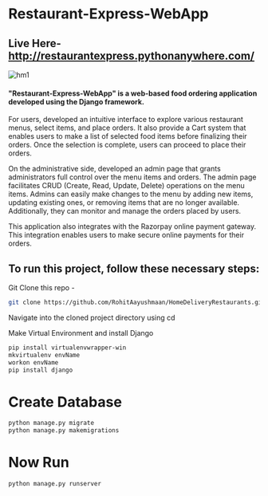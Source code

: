 # Restaurant-Express-WebApp

## Live Here- http://restaurantexpress.pythonanywhere.com/


 ![hm1](https://github.com/RohitAayushmaan/HomeDeliveryRestaurants/assets/52812829/789a30cd-e618-454f-baa7-ec8fc6c74611)



#### **"Restaurant-Express-WebApp"** is a web-based food ordering application developed using the Django framework.  

For users, developed an intuitive interface to explore various restaurant menus, select items, and place orders. It also provide a Cart system that enables users to make a list of selected food items before finalizing their orders. Once the selection is complete, users can proceed to place their orders.

On the administrative side, developed an admin page that grants administrators full control over the menu items and orders. The admin page facilitates CRUD (Create, Read, Update, Delete) operations on the menu items. Admins can easily make changes to the menu by adding new items, updating existing ones, or removing items that are no longer available. Additionally, they can monitor and manage the orders placed by users.

This application also integrates with the Razorpay online payment gateway. This integration enables users to make secure online payments for their orders.

## To run this project, follow these necessary steps:

Git Clone this repo - 
```sh
git clone https://github.com/RohitAayushmaan/HomeDeliveryRestaurants.git
```
Navigate into the cloned project directory using cd <HomeDeliveryRestaurants>


Make Virtual Environment and install Django
```sh
pip install virtualenvwrapper-win
mkvirtualenv envName
workon envName
pip install django
```

# Create Database
```sh
python manage.py migrate
python manage.py makemigrations
```

# Now Run 
```sh
python manage.py runserver
```


